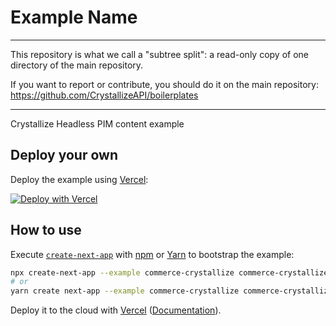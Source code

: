 # Example Name
 
----

This repository is what we call a "subtree split": a read-only copy of one directory of the main repository. 

If you want to report or contribute, you should do it on the main repository: https://github.com/CrystallizeAPI/boilerplates

----

Crystallize Headless PIM content example

## Deploy your own

Deploy the example using [Vercel](https://vercel.com/now):

[![Deploy with Vercel](https://vercel.com/button)](https://vercel.com/import/project?template=https://github.com/vercel/next.js/tree/canary/examples/commerce-crystallize)

## How to use

Execute [`create-next-app`](https://github.com/vercel/next.js/tree/canary/packages/create-next-app) with [npm](https://docs.npmjs.com/cli/init) or [Yarn](https://yarnpkg.com/lang/en/docs/cli/create/) to bootstrap the example:

```bash
npx create-next-app --example commerce-crystallize commerce-crystallize-app
# or
yarn create next-app --example commerce-crystallize commerce-crystallize-app
```

Deploy it to the cloud with [Vercel](https://vercel.com/import?filter=next.js&utm_source=github&utm_medium=readme&utm_campaign=next-example) ([Documentation](https://nextjs.org/docs/deployment)).
